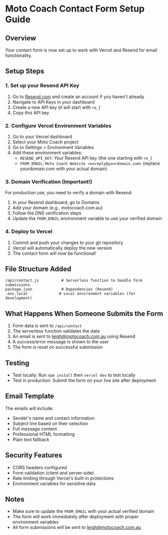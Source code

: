 # Moto Coach Contact Form Setup Guide

## Overview
Your contact form is now set up to work with Vercel and Resend for email functionality.

## Setup Steps

### 1. Set up your Resend API Key
1. Go to [Resend.com](https://resend.com) and create an account if you haven't already
2. Navigate to API Keys in your dashboard
3. Create a new API key (it will start with `re_`)
4. Copy this API key

### 2. Configure Vercel Environment Variables
1. Go to your Vercel dashboard
2. Select your Moto Coach project
3. Go to Settings > Environment Variables
4. Add these environment variables:
   - `RESEND_API_KEY`: Your Resend API key (the one starting with `re_`)
   - `FROM_EMAIL`: `Moto Coach Website <noreply@yourdomain.com>` (replace yourdomain.com with your actual domain)

### 3. Domain Verification (Important!)
For production use, you need to verify a domain with Resend:
1. In your Resend dashboard, go to Domains
2. Add your domain (e.g., motocoach.com.au)
3. Follow the DNS verification steps
4. Update the `FROM_EMAIL` environment variable to use your verified domain

### 4. Deploy to Vercel
1. Commit and push your changes to your git repository
2. Vercel will automatically deploy the new version
3. The contact form will now be functional!

## File Structure Added
```
/api/contact.js          # Serverless function to handle form submissions
package.json             # Dependencies (Resend)
.env.local              # Local environment variables (for development)
```

## What Happens When Someone Submits the Form
1. Form data is sent to `/api/contact`
2. The serverless function validates the data
3. An email is sent to leigh@motocoach.com.au using Resend
4. A success/error message is shown to the user
5. The form is reset on successful submission

## Testing
- Test locally: Run `npm install` then `vercel dev` to test locally
- Test in production: Submit the form on your live site after deployment

## Email Template
The emails will include:
- Sender's name and contact information
- Subject line based on their selection
- Full message content
- Professional HTML formatting
- Plain text fallback

## Security Features
- CORS headers configured
- Form validation (client and server-side)
- Rate limiting through Vercel's built-in protections
- Environment variables for sensitive data

## Notes
- Make sure to update the `FROM_EMAIL` with your actual verified domain
- The form will work immediately after deployment with proper environment variables
- All form submissions will be sent to leigh@motocoach.com.au
